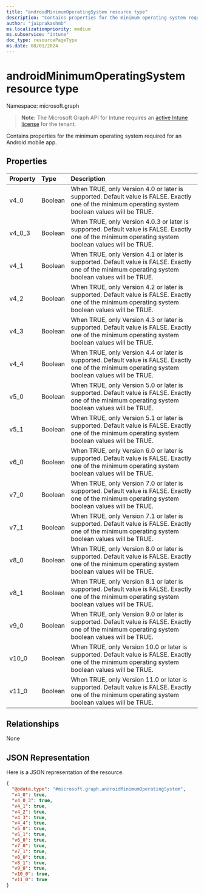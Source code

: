```yaml
---
title: "androidMinimumOperatingSystem resource type"
description: "Contains properties for the minimum operating system required for an Android mobile app."
author: "jaiprakashmb"
ms.localizationpriority: medium
ms.subservice: "intune"
doc_type: resourcePageType
ms.date: 08/01/2024
---
```


# androidMinimumOperatingSystem resource type

Namespace: microsoft.graph

> **Note:** The Microsoft Graph API for Intune requires an [active Intune license](https://go.microsoft.com/fwlink/?linkid=839381) for the tenant.

Contains properties for the minimum operating system required for an Android mobile app.

## Properties
|Property|Type|Description|
|:---|:---|:---|
|v4_0|Boolean|When TRUE, only Version 4.0 or later is supported. Default value is FALSE. Exactly one of the minimum operating system boolean values will be TRUE.|
|v4_0_3|Boolean|When TRUE, only Version 4.0.3 or later is supported. Default value is FALSE. Exactly one of the minimum operating system boolean values will be TRUE.|
|v4_1|Boolean|When TRUE, only Version 4.1 or later is supported. Default value is FALSE. Exactly one of the minimum operating system boolean values will be TRUE.|
|v4_2|Boolean|When TRUE, only Version 4.2 or later is supported. Default value is FALSE. Exactly one of the minimum operating system boolean values will be TRUE.|
|v4_3|Boolean|When TRUE, only Version 4.3 or later is supported. Default value is FALSE. Exactly one of the minimum operating system boolean values will be TRUE.|
|v4_4|Boolean|When TRUE, only Version 4.4 or later is supported. Default value is FALSE. Exactly one of the minimum operating system boolean values will be TRUE.|
|v5_0|Boolean|When TRUE, only Version 5.0 or later is supported. Default value is FALSE. Exactly one of the minimum operating system boolean values will be TRUE.|
|v5_1|Boolean|When TRUE, only Version 5.1 or later is supported. Default value is FALSE. Exactly one of the minimum operating system boolean values will be TRUE.|
|v6_0|Boolean|When TRUE, only Version 6.0 or later is supported. Default value is FALSE. Exactly one of the minimum operating system boolean values will be TRUE.|
|v7_0|Boolean|When TRUE, only Version 7.0 or later is supported. Default value is FALSE. Exactly one of the minimum operating system boolean values will be TRUE.|
|v7_1|Boolean|When TRUE, only Version 7.1 or later is supported. Default value is FALSE. Exactly one of the minimum operating system boolean values will be TRUE.|
|v8_0|Boolean|When TRUE, only Version 8.0 or later is supported. Default value is FALSE. Exactly one of the minimum operating system boolean values will be TRUE.|
|v8_1|Boolean|When TRUE, only Version 8.1 or later is supported. Default value is FALSE. Exactly one of the minimum operating system boolean values will be TRUE.|
|v9_0|Boolean|When TRUE, only Version 9.0 or later is supported. Default value is FALSE. Exactly one of the minimum operating system boolean values will be TRUE.|
|v10_0|Boolean|When TRUE, only Version 10.0 or later is supported. Default value is FALSE. Exactly one of the minimum operating system boolean values will be TRUE.|
|v11_0|Boolean|When TRUE, only Version 11.0 or later is supported. Default value is FALSE. Exactly one of the minimum operating system boolean values will be TRUE.|

## Relationships
None

## JSON Representation
Here is a JSON representation of the resource.
<!-- {
  "blockType": "resource",
  "@odata.type": "microsoft.graph.androidMinimumOperatingSystem"
}
-->
``` json
{
  "@odata.type": "#microsoft.graph.androidMinimumOperatingSystem",
  "v4_0": true,
  "v4_0_3": true,
  "v4_1": true,
  "v4_2": true,
  "v4_3": true,
  "v4_4": true,
  "v5_0": true,
  "v5_1": true,
  "v6_0": true,
  "v7_0": true,
  "v7_1": true,
  "v8_0": true,
  "v8_1": true,
  "v9_0": true,
  "v10_0": true,
  "v11_0": true
}
```